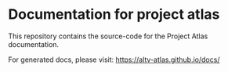 # Documentation for project atlas

This repository contains the source-code for the Project Atlas documentation.

For generated docs, please visit: https://altv-atlas.github.io/docs/
